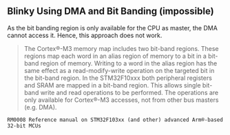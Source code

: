## Blinky Using DMA and Bit Banding (impossible)

As the bit banding region is only available for the CPU as master, the DMA cannot access it. Hence, this approach does not work.

>The Cortex®-M3 memory map includes two bit-band regions. These regions map each word in an alias region of memory to a bit in a bit-band region of memory. Writing to a word in the alias region has the same effect as a read-modify-write operation on the targeted bit in the bit-band region.
>In the STM32F10xxx both peripheral registers and SRAM are mapped in a bit-band region. This allows single bit-band write and read operations to be performed. The operations are only available for Cortex®-M3 accesses, not from other bus masters (e.g. DMA).

`RM0008 Reference manual on STM32F103xx (and other) advanced Arm®-based 32-bit MCUs`
